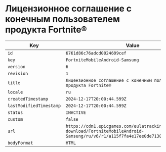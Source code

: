 # Лицензионное соглашение с конечным пользователем продукта Fortnite®

| Key | Value |
| --- | ----- |
| `id` | `6761d86c76adcd0024699cef` |
| `key` | `FortniteMobileAndroid-Samsung` |
| `version` | `6` |
| `revision` | `1` |
| `title` | `Лицензионное соглашение с конечным пользователем продукта Fortnite®` |
| `locale` | `ru` |
| `createdTimestamp` | `2024-12-17T20:00:44.599Z` |
| `lastModifiedTimestamp` | `2024-12-17T20:00:44.599Z` |
| `status` | `INACTIVE` |
| `custom` | `false` |
| `url` | `https://cdn1.epicgames.com/eulatracking-download/FortniteMobileAndroid-Samsung/ru/v6/r1/a115f7fa4e17ee0de7130ac9ef0be187.pdf` |
| `bodyFormat` | `HTML` |
